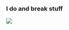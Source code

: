### I do and break stuff

![](https://github-readme-stats.vercel.app/api?username=Datalux&show_icons=true&count_private=true)

